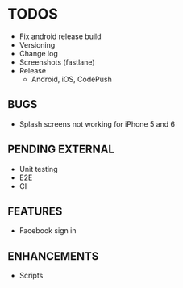 # TODOS

- Fix android release build
- Versioning
- Change log
- Screenshots (fastlane)
- Release
  - Android, iOS, CodePush

## BUGS

- Splash screens not working for iPhone 5 and 6

## PENDING EXTERNAL

- Unit testing
- E2E
- CI

## FEATURES

- Facebook sign in

## ENHANCEMENTS

- Scripts
